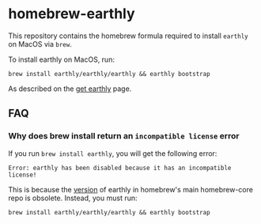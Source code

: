 # homebrew-earthly

This repository contains the homebrew formula required to install `earthly` on MacOS via `brew`.

To install earthly on MacOS, run:

```
brew install earthly/earthly/earthly && earthly bootstrap
```

As described on the [get earthly](https://earthly.dev/get-earthly) page.

## FAQ

### Why does brew install return an `incompatible license` error

If you run `brew install earthly`, you will get the following error:

```
Error: earthly has been disabled because it has an incompatible license!
```

This is because the [version](https://github.com/Homebrew/homebrew-core/blob/master/Formula/earthly.rb) of earthly in homebrew's main homebrew-core repo is obsolete. Instead, you must run:

```
brew install earthly/earthly/earthly && earthly bootstrap
```
